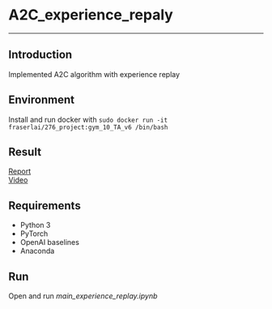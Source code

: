 # **A2C_experience_repaly** #
- - -
## **Introduction** ##
Implemented A2C algorithm with experience replay

## **Environment** ##
Install and run docker with ```sudo docker run -it fraserlai/276_project:gym_10_TA_v6 /bin/bash```

## **Result** ##
[Report](https://drive.google.com/file/d/1md8jDYBwizvwJi0ZLNM8QnIsN7h0qIHq/view?usp=sharing)  
[Video](https://www.youtube.com/watch?v=mIvstl3QufM)

## **Requirements** ##
* Python 3
* PyTorch
* OpenAI baselines
* Anaconda

## **Run** ##
Open and run *main_experience_replay.ipynb*